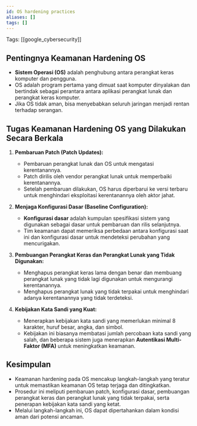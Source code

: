 ```yaml
---
id: OS hardening practices
aliases: []
tags: []
---
```


Tags: [[google_cybersecurity]]

## Pentingnya Keamanan Hardening OS

- **Sistem Operasi (OS)** adalah penghubung antara perangkat keras komputer dan pengguna.
- OS adalah program pertama yang dimuat saat komputer dinyalakan dan bertindak sebagai perantara antara aplikasi perangkat lunak dan perangkat keras komputer.
- Jika OS tidak aman, bisa menyebabkan seluruh jaringan menjadi rentan terhadap serangan.

## Tugas Keamanan Hardening OS yang Dilakukan Secara Berkala

1. **Pembaruan Patch (Patch Updates):**

   - Pembaruan perangkat lunak dan OS untuk mengatasi kerentanannya.
   - Patch dirilis oleh vendor perangkat lunak untuk memperbaiki kerentanannya.
   - Setelah pembaruan dilakukan, OS harus diperbarui ke versi terbaru untuk menghindari eksploitasi kerentanannya oleh aktor jahat.

2. **Menjaga Konfigurasi Dasar (Baseline Configuration):**

   - **Konfigurasi dasar** adalah kumpulan spesifikasi sistem yang digunakan sebagai dasar untuk pembaruan dan rilis selanjutnya.
   - Tim keamanan dapat memeriksa perbedaan antara konfigurasi saat ini dan konfigurasi dasar untuk mendeteksi perubahan yang mencurigakan.

3. **Pembuangan Perangkat Keras dan Perangkat Lunak yang Tidak Digunakan:**

   - Menghapus perangkat keras lama dengan benar dan membuang perangkat lunak yang tidak lagi digunakan untuk mengurangi kerentanannya.
   - Menghapus perangkat lunak yang tidak terpakai untuk menghindari adanya kerentanannya yang tidak terdeteksi.

4. **Kebijakan Kata Sandi yang Kuat:**
   - Menerapkan kebijakan kata sandi yang memerlukan minimal 8 karakter, huruf besar, angka, dan simbol.
   - Kebijakan ini biasanya membatasi jumlah percobaan kata sandi yang salah, dan beberapa sistem juga menerapkan **Autentikasi Multi-Faktor (MFA)** untuk meningkatkan keamanan.

## Kesimpulan

- Keamanan hardening pada OS mencakup langkah-langkah yang teratur untuk memastikan keamanan OS tetap terjaga dan ditingkatkan.
- Prosedur ini meliputi pembaruan patch, konfigurasi dasar, pembuangan perangkat keras dan perangkat lunak yang tidak terpakai, serta penerapan kebijakan kata sandi yang ketat.
- Melalui langkah-langkah ini, OS dapat dipertahankan dalam kondisi aman dari potensi ancaman.
